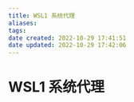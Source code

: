 ```yaml
---
title: WSL1 系统代理
aliases: 
tags: 
date created: 2022-10-29 17:41:51
date updated: 2022-10-29 17:42:06
---
```


# WSL1 系统代理
